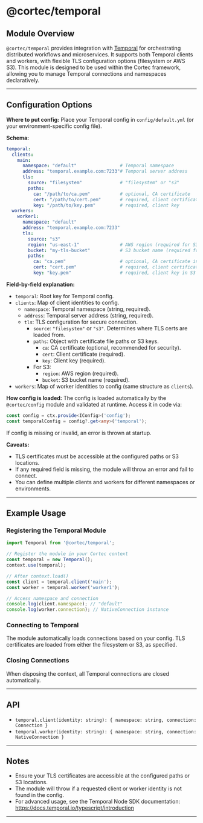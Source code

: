# @cortec/temporal

## Module Overview

`@cortec/temporal` provides integration with [Temporal](https://temporal.io/) for orchestrating distributed workflows and microservices. It supports both Temporal clients and workers, with flexible TLS configuration options (filesystem or AWS S3). This module is designed to be used within the Cortec framework, allowing you to manage Temporal connections and namespaces declaratively.

---

## Configuration Options

**Where to put config:**
Place your Temporal config in `config/default.yml` (or your environment-specific config file).

**Schema:**

```yaml
temporal:
  clients:
    main:
      namespace: "default"                # Temporal namespace
      address: "temporal.example.com:7233"# Temporal server address
      tls:
        source: "filesystem"              # "filesystem" or "s3"
        paths:
          ca: "/path/to/ca.pem"           # optional, CA certificate
          cert: "/path/to/cert.pem"       # required, client certificate
          key: "/path/to/key.pem"         # required, client key
  workers:
    worker1:
      namespace: "default"
      address: "temporal.example.com:7233"
      tls:
        source: "s3"
        region: "us-east-1"               # AWS region (required for S3)
        bucket: "my-tls-bucket"           # S3 bucket name (required for S3)
        paths:
          ca: "ca.pem"                    # optional, CA certificate in S3
          cert: "cert.pem"                # required, client certificate in S3
          key: "key.pem"                  # required, client key in S3
```

**Field-by-field explanation:**

- `temporal`: Root key for Temporal config.
- `clients`: Map of client identities to config.
  - `namespace`: Temporal namespace (string, required).
  - `address`: Temporal server address (string, required).
  - `tls`: TLS configuration for secure connection.
    - `source`: `"filesystem"` or `"s3"`. Determines where TLS certs are loaded from.
    - `paths`: Object with certificate file paths or S3 keys.
      - `ca`: CA certificate (optional, recommended for security).
      - `cert`: Client certificate (required).
      - `key`: Client key (required).
    - For S3:
      - `region`: AWS region (required).
      - `bucket`: S3 bucket name (required).
- `workers`: Map of worker identities to config (same structure as `clients`).

**How config is loaded:**
The config is loaded automatically by the `@cortec/config` module and validated at runtime.
Access it in code via:

```typescript
const config = ctx.provide<IConfig>('config');
const temporalConfig = config?.get<any>('temporal');
```

If config is missing or invalid, an error is thrown at startup.

**Caveats:**

- TLS certificates must be accessible at the configured paths or S3 locations.
- If any required field is missing, the module will throw an error and fail to connect.
- You can define multiple clients and workers for different namespaces or environments.

---

## Example Usage

### Registering the Temporal Module

```ts
import Temporal from '@cortec/temporal';

// Register the module in your Cortec context
const temporal = new Temporal();
context.use(temporal);

// After context.load()
const client = temporal.client('main');
const worker = temporal.worker('worker1');

// Access namespace and connection
console.log(client.namespace); // "default"
console.log(worker.connection); // NativeConnection instance
```

### Connecting to Temporal

The module automatically loads connections based on your config. TLS certificates are loaded from either the filesystem or S3, as specified.

### Closing Connections

When disposing the context, all Temporal connections are closed automatically.

---

## API

- `temporal.client(identity: string): { namespace: string, connection: Connection }`
- `temporal.worker(identity: string): { namespace: string, connection: NativeConnection }`

---

## Notes

- Ensure your TLS certificates are accessible at the configured paths or S3 locations.
- The module will throw if a requested client or worker identity is not found in the config.
- For advanced usage, see the Temporal Node SDK documentation: https://docs.temporal.io/typescript/introduction

---
